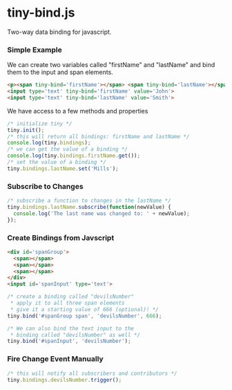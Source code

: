 tiny-bind.js
============
Two-way data binding for javascript.

### Simple Example
We can create two variables called "firstName" and "lastName" and bind them to the input and span elements.
```html
<p><span tiny-bind='firstName'></span> <span tiny-bind='lastName'></span></p>
<input type='text' tiny-bind='firstName' value='John'>
<input type='text' tiny-bind='lastName' value='Smith'>
```
We have access to a few methods and properties
```js
/* initialize tiny */
tiny.init();
/* this will return all bindings: firstName and lastName */
console.log(tiny.bindings);
/* we can get the value of a binding */
console.log(tiny.bindings.firstName.get());
/* set the value of a binding */
tiny.bindings.lastName.set('Mills');
```

### Subscribe to Changes
```js
/* subscribe a function to changes in the lastName */
tiny.bindings.lastName.subscribe(function(newValue) {
  console.log('The last name was changed to: ' + newValue);
});
```
### Create Bindings from Javscript
```html
<div id='spanGroup'>
  <span></span>
  <span></span>
  <span></span>
</div>
<input id='spanInput' type='text'>
```
```js
/* create a binding called "devilsNumber"
 * apply it to all three span elements
 * give it a starting value of 666 (optional)! */
tiny.bind('#spanGroup span', 'devilsNumber', 666);

/* We can also bind the text input to the
 * binding called "devilsNumber" as well */
tiny.bind('#spanInput', 'devilsNumber');
```

### Fire Change Event Manually
```js
/* this will notify all subscribers and contributors */
tiny.bindings.devilsNumber.trigger();
```
